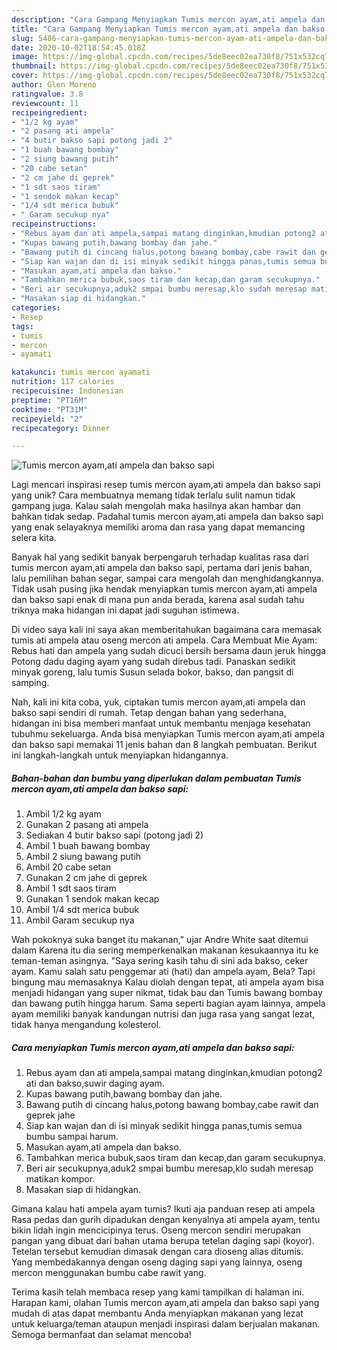 ```yaml
---
description: "Cara Gampang Menyiapkan Tumis mercon ayam,ati ampela dan bakso sapi yang Lezat Sekali"
title: "Cara Gampang Menyiapkan Tumis mercon ayam,ati ampela dan bakso sapi yang Lezat Sekali"
slug: 5486-cara-gampang-menyiapkan-tumis-mercon-ayam-ati-ampela-dan-bakso-sapi-yang-lezat-sekali
date: 2020-10-02T18:54:45.018Z
image: https://img-global.cpcdn.com/recipes/5de8eec02ea730f8/751x532cq70/tumis-mercon-ayamati-ampela-dan-bakso-sapi-foto-resep-utama.jpg
thumbnail: https://img-global.cpcdn.com/recipes/5de8eec02ea730f8/751x532cq70/tumis-mercon-ayamati-ampela-dan-bakso-sapi-foto-resep-utama.jpg
cover: https://img-global.cpcdn.com/recipes/5de8eec02ea730f8/751x532cq70/tumis-mercon-ayamati-ampela-dan-bakso-sapi-foto-resep-utama.jpg
author: Glen Moreno
ratingvalue: 3.8
reviewcount: 11
recipeingredient:
- "1/2 kg ayam"
- "2 pasang ati ampela"
- "4 butir bakso sapi potong jadi 2"
- "1 buah bawang bombay"
- "2 siung bawang putih"
- "20 cabe setan"
- "2 cm jahe di geprek"
- "1 sdt saos tiram"
- "1 sendok makan kecap"
- "1/4 sdt merica bubuk"
- " Garam secukup nya"
recipeinstructions:
- "Rebus ayam dan ati ampela,sampai matang dinginkan,kmudian potong2 ati dan bakso,suwir daging ayam."
- "Kupas bawang putih,bawang bombay dan jahe."
- "Bawang putih di cincang halus,potong bawang bombay,cabe rawit dan geprek jahe"
- "Siap kan wajan dan di isi minyak sedikit hingga panas,tumis semua bumbu sampai harum."
- "Masukan ayam,ati ampela dan bakso."
- "Tambahkan merica bubuk,saos tiram dan kecap,dan garam secukupnya."
- "Beri air secukupnya,aduk2 smpai bumbu meresap,klo sudah meresap matikan kompor."
- "Masakan siap di hidangkan."
categories:
- Resep
tags:
- tumis
- mercon
- ayamati

katakunci: tumis mercon ayamati 
nutrition: 117 calories
recipecuisine: Indonesian
preptime: "PT16M"
cooktime: "PT31M"
recipeyield: "2"
recipecategory: Dinner

---
```



![Tumis mercon ayam,ati ampela dan bakso sapi](https://img-global.cpcdn.com/recipes/5de8eec02ea730f8/751x532cq70/tumis-mercon-ayamati-ampela-dan-bakso-sapi-foto-resep-utama.jpg)

Lagi mencari inspirasi resep tumis mercon ayam,ati ampela dan bakso sapi yang unik? Cara membuatnya memang tidak terlalu sulit namun tidak gampang juga. Kalau salah mengolah maka hasilnya akan hambar dan bahkan tidak sedap. Padahal tumis mercon ayam,ati ampela dan bakso sapi yang enak selayaknya memiliki aroma dan rasa yang dapat memancing selera kita.

Banyak hal yang sedikit banyak berpengaruh terhadap kualitas rasa dari tumis mercon ayam,ati ampela dan bakso sapi, pertama dari jenis bahan, lalu pemilihan bahan segar, sampai cara mengolah dan menghidangkannya. Tidak usah pusing jika hendak menyiapkan tumis mercon ayam,ati ampela dan bakso sapi enak di mana pun anda berada, karena asal sudah tahu triknya maka hidangan ini dapat jadi suguhan istimewa.

Di video saya kali ini saya akan memberitahukan bagaimana cara memasak tumis ati ampela atau oseng mercon ati ampela. Cara Membuat Mie Ayam: Rebus hati dan ampela yang sudah dicuci bersih bersama daun jeruk hingga Potong dadu daging ayam yang sudah direbus tadi. Panaskan sedikit minyak goreng, lalu tumis Susun selada bokor, bakso, dan pangsit di samping.


Nah, kali ini kita coba, yuk, ciptakan tumis mercon ayam,ati ampela dan bakso sapi sendiri di rumah. Tetap dengan bahan yang sederhana, hidangan ini bisa memberi manfaat untuk membantu menjaga kesehatan tubuhmu sekeluarga. Anda bisa menyiapkan Tumis mercon ayam,ati ampela dan bakso sapi memakai 11 jenis bahan dan 8 langkah pembuatan. Berikut ini langkah-langkah untuk menyiapkan hidangannya.

<!--inarticleads1-->

##### Bahan-bahan dan bumbu yang diperlukan dalam pembuatan Tumis mercon ayam,ati ampela dan bakso sapi:

1. Ambil 1/2 kg ayam
1. Gunakan 2 pasang ati ampela
1. Sediakan 4 butir bakso sapi (potong jadi 2)
1. Ambil 1 buah bawang bombay
1. Ambil 2 siung bawang putih
1. Ambil 20 cabe setan
1. Gunakan 2 cm jahe di geprek
1. Ambil 1 sdt saos tiram
1. Gunakan 1 sendok makan kecap
1. Ambil 1/4 sdt merica bubuk
1. Ambil  Garam secukup nya


Wah pokoknya suka banget itu makanan,&#34; ujar Andre White saat ditemui dalam Karena itu dia sering memperkenalkan makanan kesukaannya itu ke teman-teman asingnya. &#34;Saya sering kasih tahu di sini ada bakso, ceker ayam. Kamu salah satu penggemar ati (hati) dan ampela ayam, Bela? Tapi bingung mau memasaknya Kalau diolah dengan tepat, ati ampela ayam bisa menjadi hidangan yang super nikmat, tidak bau dan Tumis bawang bombay dan bawang putih hingga harum. Sama seperti bagian ayam lainnya, ampela ayam memiliki banyak kandungan nutrisi dan juga rasa yang sangat lezat, tidak hanya mengandung kolesterol. 

<!--inarticleads2-->

##### Cara menyiapkan Tumis mercon ayam,ati ampela dan bakso sapi:

1. Rebus ayam dan ati ampela,sampai matang dinginkan,kmudian potong2 ati dan bakso,suwir daging ayam.
1. Kupas bawang putih,bawang bombay dan jahe.
1. Bawang putih di cincang halus,potong bawang bombay,cabe rawit dan geprek jahe
1. Siap kan wajan dan di isi minyak sedikit hingga panas,tumis semua bumbu sampai harum.
1. Masukan ayam,ati ampela dan bakso.
1. Tambahkan merica bubuk,saos tiram dan kecap,dan garam secukupnya.
1. Beri air secukupnya,aduk2 smpai bumbu meresap,klo sudah meresap matikan kompor.
1. Masakan siap di hidangkan.


Gimana kalau hati ampela ayam tumis? Ikuti aja panduan resep ati ampela Rasa pedas dan gurih dipadukan dengan kenyalnya ati ampela ayam, tentu bikin lidah ingin mencicipinya terus. Oseng mercon sendiri merupakan pangan yang dibuat dari bahan utama berupa tetelan daging sapi (koyor). Tetelan tersebut kemudian dimasak dengan cara dioseng alias ditumis. Yang membedakannya dengan oseng daging sapi yang lainnya, oseng mercon menggunakan bumbu cabe rawit yang. 

Terima kasih telah membaca resep yang kami tampilkan di halaman ini. Harapan kami, olahan Tumis mercon ayam,ati ampela dan bakso sapi yang mudah di atas dapat membantu Anda menyiapkan makanan yang lezat untuk keluarga/teman ataupun menjadi inspirasi dalam berjualan makanan. Semoga bermanfaat dan selamat mencoba!
